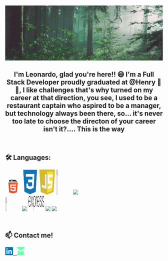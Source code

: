 <p align="center">
  <img  src="./assets/Hi2.gif" />
</p>
<!-- 
### Hello there! 👋 -->

<h2 align="center">I'm Leonardo, glad you're here!! 😄 I'm a Full Stack Developer proudly graduated at @Henry 🚀😎, I like challenges that's why turned on my career at that direction, you see, I used to be a restaurant captain who aspired to be a manager, but technology always been there, so... it's never too late to choose the directon of your career isn't it?.... This is the way</h2>

&nbsp;&nbsp;

## 🛠️ Languages:

<p>
    <!-- <code><img width="10%" src="https://www.vectorlogo.zone/logos/w3_html5/w3_html5-ar21.svg"></code> -->
    <code><img width="10%" src="logos/html.png"></code>
    <code><img width="10%" height="80px" src="logos/1200px-Devicon-css3-plain.svg.png"></code>
    <code><img width="10%" height="80px" src="logos/javascript-1.svg"></code>
    <code><img width="10%" height="80px" src="https://www.vectorlogo.zone/logos/git-scm/git-scm-ar21.svg"></code>
    <code><img width="10%"  src="https://www.vectorlogo.zone/logos/reactjs/reactjs-ar21.svg"></code>
    <br/>
    <code><img width="10%" height="45" src="https://cdn.worldvectorlogo.com/logos/redux.svg"></code>
    <code><img width="10%" src="https://www.vectorlogo.zone/logos/nodejs/nodejs-ar21.svg"></code>
    <code><img  width="10%" height="50px" src="logos/expressjs.svg"></code>
    <code><img width="10%" src="https://www.vectorlogo.zone/logos/postgresql/postgresql-ar21.svg"></code>
    <code><img width="10%" src="https://www.vectorlogo.zone/logos/sequelizejs/sequelizejs-ar21.svg"></code>
</p>

&nbsp;

## 📫 Contact me!
<span >
<a href="https://www.linkedin.com/in/leogarcia-dev/" ><img width="5%" src="logos/linkedlogo.png"> &nbsp;
<a href="mailto:leogogcia@gmail.com" ><img width="5%" src="logos/gmail-icon green.png">
</span>
<!--
**leogcia/leogcia** is a ✨ _special_ ✨ repository because its `README.md` (this file) appears on your GitHub profile.

Here are some ideas to get you started:

- 🔭 I’m currently working on ...
- 🌱 I’m currently learning ...
- 👯 I’m looking to collaborate on ...
- 🤔 I’m looking for help with ...
- 💬 Ask me about ...
- 📫 How to reach me: ...
- 😄 Pronouns: ...
- ⚡ Fun fact: ...
-->
